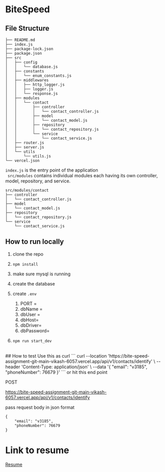 # BiteSpeed
## File Structure
```
├── README.md
├── index.js
├── package-lock.json
├── package.json
├── src
│   ├── config
│   │   └── database.js
│   ├── constants
│   │   └── enum_constants.js
│   ├── middlewares
│   │   ├── http_logger.js
│   │   ├── logger.js
│   │   └── response.js
│   ├── modules
│   │   └── contact
│   │       ├── controller
│   │       │   └── contact_controller.js
│   │       ├── model
│   │       │   └── contact_model.js
│   │       ├── repository
│   │       │   └── contact_repository.js
│   │       └── service
│   │           └── contact_service.js
│   ├── router.js
│   ├── server.js
│   └── utils
│       └── utils.js
└── vercel.json

```
```index.js```
is the entry point of the application
<br>
``` src/modules``` contains individual modules
each having its own controller, model, repository, and service.
```
src/modules/contact
├── controller
│   └── contact_controller.js
├── model
│   └── contact_model.js
├── repository
│   └── contact_repository.js
└── service
    └── contact_service.js
```


## How to run locally
1. clone the repo
2. ```npm install```
3. make sure mysql is running
4. create the database
4. create ```.env``` 
    1. PORT =  
    1. dbName = 
    1. dbUser =
    1. dbHost= 
    1. dbDriver= 
    1. dbPassword= 

4. ```npm run start_dev```
<br>
## How to test
Use this as curl 
```
curl --location 'https://bite-speed-assignment-git-main-vikash-6057.vercel.app/api/v1/contacts/identify' \
--header 'Content-Type: application/json' \
--data '{
    "email": "v3185",
    "phoneNumber": 76679
}'
```
or hit this end point


POST

https://bite-speed-assignment-git-main-vikash-6057.vercel.app/api/v1/contacts/identify

pass request body in json format
```
{
    "email": "v3185",
    "phoneNumber": 76679
}
```

# Link to resume

[Resume](https://drive.google.com/file/d/1IWBCA7EyvNFNJVqh1fvcMSBD_w2TRW6D/view?usp=sharing)